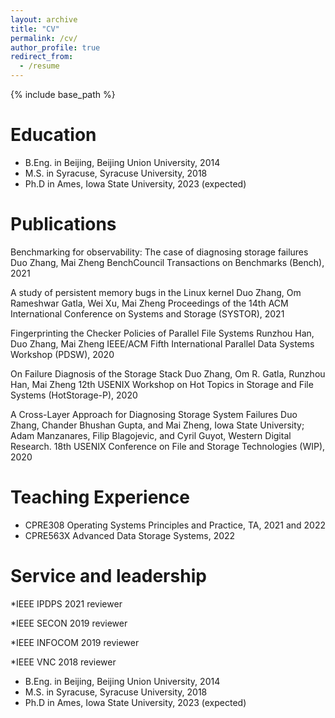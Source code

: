 ```yaml
---
layout: archive
title: "CV"
permalink: /cv/
author_profile: true
redirect_from:
  - /resume
---
```


{% include base_path %}

Education
======
* B.Eng. in Beijing, Beijing Union University, 2014
* M.S. in Syracuse, Syracuse University, 2018
* Ph.D in Ames, Iowa State University, 2023 (expected)

Publications
======
Benchmarking for observability: The case of diagnosing storage failures
Duo Zhang, Mai Zheng
BenchCouncil Transactions on Benchmarks (Bench), 2021

A study of persistent memory bugs in the Linux kernel
Duo Zhang, Om Rameshwar Gatla, Wei Xu, Mai Zheng
Proceedings of the 14th ACM International Conference on Systems and Storage (SYSTOR), 2021

Fingerprinting the Checker Policies of Parallel File Systems
Runzhou Han, Duo Zhang, Mai Zheng
IEEE/ACM Fifth International Parallel Data Systems Workshop (PDSW), 2020

On Failure Diagnosis of the Storage Stack
Duo Zhang, Om R. Gatla, Runzhou Han, Mai Zheng
12th USENIX Workshop on Hot Topics in Storage and File Systems (HotStorage-P), 2020	

A Cross-Layer Approach for Diagnosing Storage System Failures
Duo Zhang, Chander Bhushan Gupta, and Mai Zheng, Iowa State University; Adam Manzanares, Filip Blagojevic, and Cyril Guyot, Western Digital Research. 
18th USENIX Conference on File and Storage Technologies (WIP), 2020

    
Teaching Experience
======
* CPRE308 Operating Systems Principles and Practice, TA, 2021 and 2022
* CPRE563X Advanced Data Storage Systems, 2022
  
Service and leadership
======
*IEEE IPDPS 2021 reviewer

*IEEE SECON 2019 reviewer

*IEEE INFOCOM 2019 reviewer

*IEEE VNC 2018 reviewer
* B.Eng. in Beijing, Beijing Union University, 2014
* M.S. in Syracuse, Syracuse University, 2018
* Ph.D in Ames, Iowa State University, 2023 (expected)
